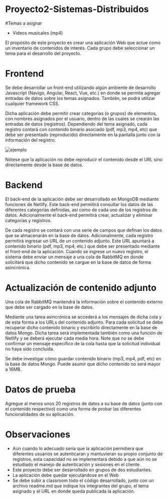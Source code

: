 # Proyecto2-Sistemas-Distribuidos

#Temas a asignar
* Videos musicales (mp4)

El propósito de este proyecto es crear una aplicación Web que actue como un inventario de contenidos de interés. Cada grupo debe seleccionar un tema para el desarrollo del proyecto.

# Frontend

Se debe desarrollar un front-end utilizando algún ambiente de desarrollo Javascript (Navigo, Angular, React, Vue, etc.) en donde se permita agregar entradas de datos sobre los temas asignados. También, se podrá utilizar cualquier framework CSS.

Dicha aplicación debe permitir crear categorías (o grupos) de elementos, con nombres asignados por el usuario, dentro de las cuales se crearán las entradas de datos (registros). Dependiendo del tema asignado, cada registro contará con contenido binario asociado (pdf, mp3, mp4, etc) que debe ser presentado (reproducido) directamente en la pantalla junto con la información del registro.

![ejemplo](https://distribuidos-una.netlify.app/assets/Proyecto2.5ad99f26.png)

Nótese que la aplicación no debe reproducir el contenido desde el URL sino directamente desde la base de datos.

# Backend

El back-end de la aplicación debe ser desarrollado en MongoDB mediante funciones de Netlify. Este back-end permitirá consultar los datos de las diferentes categorías definidas, así como de cada uno de los registros de datos. Adicionalmente el back-end permitirá crear, actualizar y eliminar categorías y registros.

De cada registro se contará con una serie de campos que definan los datos que se almacenarán en la base de datos. Adicionalmente, cada registro permitirá ingresar un URL de un contenido adjunto. Este URL apuntará a contenido binario (pdf, mp3, mp4, etc.) que debe ser presentado mediante el front-end de la aplicación. Cuando se ingrese un nuevo registro, el sistema debe enviar un mensaje a una cola de RabbitMQ en donde solicitará que dicho contenido se cargue en la base de datos de forma asincrónica.

# Actualización de contenido adjunto

Una cola de RabbitMQ mantendrá la información sobre el contenido externo que debe ser cargado en la base de datos.

Mediante una tarea asincrónica se accederá a los mensajes de dicha cola y de esta forma a los URLs del contenido adjunto. Para cada solicitud se debe recuperar dicho contenido binario y escribirlo directamente en la base de datos Mongo. Dicha tarea será implementada también como una función de Netlify y se deberá ejecutar cada media hora. Note que no se debe confirmar un mensaje específico de la cola hasta que la solicitud individual no haya sido concluida.

Se debe investigar cómo guardar contenido binario (mp3, mp4, pdf, etc) en la base de datos Mongo. Puede asumir que dicho contenido no será mayor a 16MB.

# Datos de prueba

Agregue al menos unos 20 registros de datos a su base de datos (junto con el contenido respectivo) como una forma de probar las diferentes funcionalidades de su aplicación.

# Observaciones

* Aún cuando lo adecuado sería que la aplicación permitiera que diferentes usuarios se autenticaran y mantuvieran su propio conjunto de registros, esta capacidad no se implementará debido a que aún no se estudiado el manejo de autenticación y sesiones en el cliente.
* Este proyecto debe ser desarrollado en grupos de dos estudiantes.
* La aplicación debe quedar ejecutándose en el Web
* Se debe subir a classroom todo el código desarrollado, junto con un archivo readme.md que indique los integrantes del grupo, el tema asignado y el URL en donde queda publicada la aplicación.



